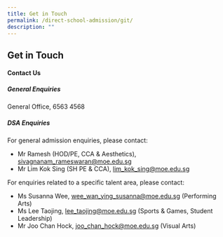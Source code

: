 ```yaml
---
title: Get in Touch
permalink: /direct-school-admission/git/
description: ""
---
```

## Get in Touch

#### Contact Us

##### General Enquiries

General Office, 6563 4568

##### DSA Enquiries

For general admission enquiries, please contact:

*   Mr Ramesh (HOD/PE, CCA & Aesthetics), [sivagnanam_rameswaran@moe.edu.sg](mailto:sivagnanam_rameswaran@moe.edu.sg)
*   Mr Lim Kok Sing (SH PE & CCA), [lim_kok_sing@moe.edu.sg](mailto:lim_kok_sing@moe.edu.sg)

For enquiries related to a specific talent area, please contact:

*   Ms Susanna Wee, [wee_wan_ying_susanna@moe.edu.sg](mailto:wee_wan_ying_susanna@moe.edu.sg) (Performing Arts)
*   Ms Lee Taojing, [lee_taojing@moe.edu.sg](mailto:lee_taojing@moe.edu.sg) (Sports & Games, Student Leadership)
*   Mr Joo Chan Hock, [joo_chan_hock@moe.edu.sg](mailto:joo_chan_hock@moe.edu.sg) (Visual Arts)